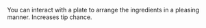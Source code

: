 You can interact with a plate to arrange the ingredients in a pleasing manner. Increases tip chance. 